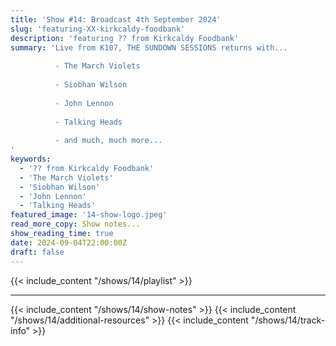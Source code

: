```yaml
---
title: 'Show #14: Broadcast 4th September 2024'
slug: 'featuring-XX-kirkcaldy-foodbank'
description: 'featuring ?? from Kirkcaldy Foodbank'
summary: 'Live from K107, THE SUNDOWN SESSIONS returns with...
 
          - The March Violets
                    
          - Siobhan Wilson
          
          - John Lennon
          
          - Talking Heads
          
          - and much, much more...
'
keywords:
  - '?? from Kirkcaldy Foodbank'
  - 'The March Violets'
  - 'Siobhan Wilson'
  - 'John Lennon'
  - 'Talking Heads'
featured_image: '14-show-logo.jpeg'
read_more_copy: Show notes...
show_reading_time: true
date: 2024-09-04T22:00:00Z
draft: false
---
```

{{< include_content "/shows/14/playlist" >}}

---

{{< include_content "/shows/14/show-notes" >}}
{{< include_content "/shows/14/additional-resources" >}}
{{< include_content "/shows/14/track-info" >}}
